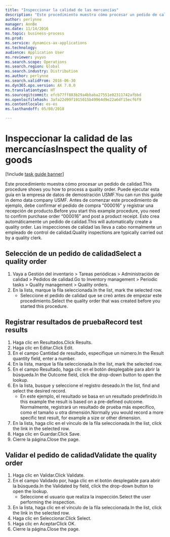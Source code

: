 ```yaml
---
title: "Inspeccionar la calidad de las mercancías"
description: "Este procedimiento muestra cómo procesar un pedido de calidad."
author: perlynne
manager: AnnBe
ms.date: 11/14/2016
ms.topic: business-process
ms.prod: 
ms.service: dynamics-ax-applications
ms.technology: 
audience: Application User
ms.reviewer: yuyus
ms.search.scope: Operations
ms.search.region: Global
ms.search.industry: Distribution
ms.author: perlynne
ms.search.validFrom: 2016-06-30
ms.dyn365.ops.version: AX 7.0.0
ms.translationtype: HT
ms.sourcegitcommit: efcb77ff883b29a4bbaba27551e02311742afbbd
ms.openlocfilehash: 3afa22d99f1915015b49964d9e22a6df15ecf6f9
ms.contentlocale: es-es
ms.lasthandoff: 05/08/2018

---
```

# <a name="inspect-the-quality-of-goods"></a><span data-ttu-id="65583-103">Inspeccionar la calidad de las mercancías</span><span class="sxs-lookup"><span data-stu-id="65583-103">Inspect the quality of goods</span></span>

[!include [task guide banner](../../includes/task-guide-banner.md)]

<span data-ttu-id="65583-104">Este procedimiento muestra cómo procesar un pedido de calidad.</span><span class="sxs-lookup"><span data-stu-id="65583-104">This procedure shows you how to process a quality order.</span></span> <span data-ttu-id="65583-105">Puede ejecutar esta guía en la empresa de datos de demostración USMF.</span><span class="sxs-lookup"><span data-stu-id="65583-105">You can run this guide in demo data company USMF.</span></span> <span data-ttu-id="65583-106">Antes de comenzar este procedimiento de ejemplo, debe confirmar el pedido de compra "000016" y registrar una recepción de producto.</span><span class="sxs-lookup"><span data-stu-id="65583-106">Before you start this example procedure, you need to confirm purchase order “000016” and post a product receipt.</span></span> <span data-ttu-id="65583-107">Esto crea automáticamente un pedido de calidad.</span><span class="sxs-lookup"><span data-stu-id="65583-107">This will automatically create a quality order.</span></span> <span data-ttu-id="65583-108">Las inspecciones de calidad las lleva a cabo normalmente un empleado de control de calidad.</span><span class="sxs-lookup"><span data-stu-id="65583-108">Quality inspections are typically carried out by a quality clerk.</span></span>


## <a name="select-a-quality-order"></a><span data-ttu-id="65583-109">Selección de un pedido de calidad</span><span class="sxs-lookup"><span data-stu-id="65583-109">Select a quality order</span></span>
1. <span data-ttu-id="65583-110">Vaya a Gestión del inventario > Tareas periódicas > Administración de calidad > Pedidos de calidad.</span><span class="sxs-lookup"><span data-stu-id="65583-110">Go to Inventory management > Periodic tasks > Quality management > Quality orders.</span></span>
2. <span data-ttu-id="65583-111">En la lista, marque la fila seleccionada.</span><span class="sxs-lookup"><span data-stu-id="65583-111">In the list, mark the selected row.</span></span>
    * <span data-ttu-id="65583-112">Seleccione el pedido de calidad que se creó antes de empezar este procedimiento.</span><span class="sxs-lookup"><span data-stu-id="65583-112">Select the quality order that was created before you started this procedure.</span></span>  

## <a name="record-test-results"></a><span data-ttu-id="65583-113">Registrar resultados de prueba</span><span class="sxs-lookup"><span data-stu-id="65583-113">Record test results</span></span>
1. <span data-ttu-id="65583-114">Haga clic en Resultados.</span><span class="sxs-lookup"><span data-stu-id="65583-114">Click Results.</span></span>
2. <span data-ttu-id="65583-115">Haga clic en Editar.</span><span class="sxs-lookup"><span data-stu-id="65583-115">Click Edit.</span></span>
3. <span data-ttu-id="65583-116">En el campo Cantidad de resultado, especifique un número.</span><span class="sxs-lookup"><span data-stu-id="65583-116">In the Result quantity field, enter a number.</span></span>
4. <span data-ttu-id="65583-117">En la lista, marque la fila seleccionada.</span><span class="sxs-lookup"><span data-stu-id="65583-117">In the list, mark the selected row.</span></span>
5. <span data-ttu-id="65583-118">En el campo Resultado, haga clic en el botón desplegable para abrir la búsqueda.</span><span class="sxs-lookup"><span data-stu-id="65583-118">In the Outcome field, click the drop-down button to open the lookup.</span></span>
6. <span data-ttu-id="65583-119">En la lista, busque y seleccione el registro deseado.</span><span class="sxs-lookup"><span data-stu-id="65583-119">In the list, find and select the desired record.</span></span>
    * <span data-ttu-id="65583-120">En este ejemplo, el resultado se basa en un resultado predefinido.</span><span class="sxs-lookup"><span data-stu-id="65583-120">In this example the result is based on a pre-defined outcome.</span></span> <span data-ttu-id="65583-121">Normalmente, registrará un resultado de prueba más específico, como el tamaño u otra dimensión.</span><span class="sxs-lookup"><span data-stu-id="65583-121">Normally you would record a more specific test result, for example a size or other dimension.</span></span>  
7. <span data-ttu-id="65583-122">En la lista, haga clic en el vínculo de la fila seleccionada.</span><span class="sxs-lookup"><span data-stu-id="65583-122">In the list, click the link in the selected row.</span></span>
8. <span data-ttu-id="65583-123">Haga clic en Guardar.</span><span class="sxs-lookup"><span data-stu-id="65583-123">Click Save.</span></span>
9. <span data-ttu-id="65583-124">Cierre la página.</span><span class="sxs-lookup"><span data-stu-id="65583-124">Close the page.</span></span>

## <a name="validate-the-quality-order"></a><span data-ttu-id="65583-125">Validar el pedido de calidad</span><span class="sxs-lookup"><span data-stu-id="65583-125">Validate the quality order</span></span>
1. <span data-ttu-id="65583-126">Haga clic en Validar.</span><span class="sxs-lookup"><span data-stu-id="65583-126">Click Validate.</span></span>
2. <span data-ttu-id="65583-127">En el campo Validado por, haga clic en el botón desplegable para abrir la búsqueda.</span><span class="sxs-lookup"><span data-stu-id="65583-127">In the Validated by field, click the drop-down button to open the lookup.</span></span>
    * <span data-ttu-id="65583-128">Seleccione el usuario que realiza la inspección.</span><span class="sxs-lookup"><span data-stu-id="65583-128">Select the user performing the inspection.</span></span>  
3. <span data-ttu-id="65583-129">En la lista, haga clic en el vínculo de la fila seleccionada.</span><span class="sxs-lookup"><span data-stu-id="65583-129">In the list, click the link in the selected row.</span></span>
4. <span data-ttu-id="65583-130">Haga clic en Seleccionar.</span><span class="sxs-lookup"><span data-stu-id="65583-130">Click Select.</span></span>
5. <span data-ttu-id="65583-131">Haga clic en Aceptar</span><span class="sxs-lookup"><span data-stu-id="65583-131">Click OK.</span></span>
6. <span data-ttu-id="65583-132">Cierre la página.</span><span class="sxs-lookup"><span data-stu-id="65583-132">Close the page.</span></span>

